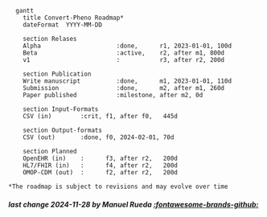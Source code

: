 ```mermaid
  gantt
    title Convert-Pheno Roadmap*
    dateFormat  YYYY-MM-DD

    section Relases
    Alpha                     :done,      r1, 2023-01-01, 100d
    Beta                      :active,    r2, after m1, 800d
    v1                        :           r3, after r2, 200d

    section Publication
    Write manuscript          :done,      m1, 2023-01-01, 110d
    Submission                :done,      m2, after m1, 260d
    Paper published           :milestone, after m2, 0d

    section Input-Formats
    CSV (in)        :crit, f1, after f0,   445d

    section Output-formats
    CSV (out)       :done, f0, 2024-02-01, 70d

    section Planned
    OpenEHR (in)    :      f3, after r2,   200d
    HL7/FHIR (in)   :      f4, after r2,   200d
    OMOP-CDM (out)  :      f2, after r2,   200d
```

`*The roadmap is subject to revisions and may evolve over time`

##### last change 2024-11-28 by Manuel Rueda [:fontawesome-brands-github:](https://github.com/mrueda)
